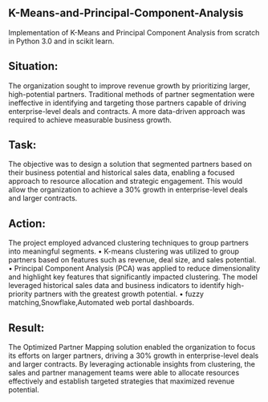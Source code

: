 
## K-Means-and-Principal-Component-Analysis

Implementation of K-Means and Principal Component Analysis from scratch in Python 3.0 and in scikit learn.

## Situation:

The organization sought to improve revenue growth by prioritizing larger, high-potential partners. Traditional methods of partner segmentation were ineffective in identifying and targeting those partners capable of driving enterprise-level deals and contracts. A more data-driven approach was required to achieve measurable business growth.

## Task:

The objective was to design a solution that segmented partners based on their business potential and historical sales data, enabling a focused approach to resource allocation and strategic engagement. This would allow the organization to achieve a 30% growth in enterprise-level deals and larger contracts.

## Action:

The project employed advanced clustering techniques to group partners into meaningful segments.
•	K-means clustering was utilized to group partners based on features such as revenue, deal size, and sales potential.
•	Principal Component Analysis (PCA) was applied to reduce dimensionality and highlight key features that significantly impacted clustering.
The model leveraged historical sales data and business indicators to identify high-priority partners with the greatest growth potential.
•	fuzzy matching,Snowflake,Automated web portal dashboards.



## Result:
The Optimized Partner Mapping solution enabled the organization to focus its efforts on larger partners, driving a 30% growth in enterprise-level deals and larger contracts. By leveraging actionable insights from clustering, the sales and partner management teams were able to allocate resources effectively and establish targeted strategies that maximized revenue potential.

